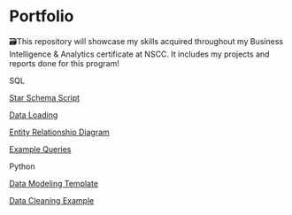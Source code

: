 # Portfolio
🗃️This repository will showcase my skills acquired throughout my Business Intelligence & Analytics certificate at NSCC. It includes my projects and reports done for this program! 

SQL

[Star Schema Script](https://github.com/abjumana/BIA_portfolio/blob/main/StarSchemaScript.ipynb)

[Data Loading](https://github.com/abjumana/BIA_portfolio/blob/main/DataLoading.ipynb)

[Entity Relationship Diagram](https://github.com/abjumana/BIA_portfolio/blob/main/Entity%20Relationship%20Diagram.png)

[Example Queries](https://github.com/abjumana/BIA_portfolio/blob/main/ExampleQueries.ipynb)

Python

[Data Modeling Template](https://github.com/abjumana/BIA_portfolio/blob/main/Modeling_Template.ipynb)

[Data Cleaning Example](https://github.com/abjumana/BIA_portfolio/blob/main/DataCleaning_Example.ipynb)
